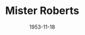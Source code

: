 ---
title: Mister Roberts
date: 1953-11-18
closing_date: 1953-11-28
layout: productions
featured_image:
image_caption:
image_credit:
playbill:
category:
Theatre: Theatre Jacksonville
Venue: Little Theatre
cast:
- Baker: Joe Vullo
- Chief Johnson: Neil Medlock
- Doc: Jay Harder
- Dolan: Lew Odom
- Dowdy: Walter Gomel
- Ensign Pulver: Bob Green
- Gerhart: John Tinney
- Insigna: Sheldon Shapero
- Lieutenant (JG) Roberts: Hobson Blackmon
- Lieutenant Ann Girard: Iris Owens
- Lindstrom: Philip J. Meunier, III
- Mannion: Jerry Hjert
- Military Policeman: Don Anderson
- Payne: Paul James
- Reber: John L. Maher
- Schlemmer: Edward O'Neill
- Shore Patrol Officer: Richard Austin
- Shore Patrolman: Sy Fader
- Stefanowski: Jack Evans
- The Captain: Jim Ashworth
- Wiley: Ken Wells
crew:
- Assistant Director: Jeanne Strickland
- Assistant Stage Manager: Margaret Lafferty
- Assistant to TD and Stage Manager: Iris Owens
- Curtain: L.J. Gift
- Director: Paul E. Geisenhof
- Make-up Assistant:
  - Isabelle Arflin
  - Shirley Cadle
  - Karen O'Shaughnessy
  - Bill Gibbs
  - Elmo Lehman
  - Polly Clendenning
  - Louise Elkins
  - Mattie Godwin
  - Jay Harder
- Make-up Chairman: Nina Branch
- Navy Technical Advisor: Lt. (JG) James B. Acton, USN
- Properties Assistant:
  - Elaine Barnert
  - Elva Stein
  - Dorothy Fudger
- Properties Chairman: Elizabeth Little
- Rehearsal Assisstant and Bookholder: Peggy Gift
- Set and Construction:
  - Lawrence Hill
  - Elizabeth Hill
  - George Sanchez
  - Ken Wells
  - Bob Green
  - Jackie Bailey
  - Carolyn Hickens
  - Gene Sayre
  - Walter Gomel
  - Walter Gomel, Jr.
  - Fritz Ashworth
  - Evelyn Bell
  - Shirley Cadle
  - Arden Milam
  - Dorothy Fudger
  - Hobson Blackmon
  - Iris Owens
  - Budd Porter
  - Elizabeth Little
  - Jay Harder
  - L.J. Gift
  - Marion Akra
  - T.J. House
  - Mollie Duke
  - Harlold Robinson
  - Rose Forney
  - Larry Maher
  - Paul Snyder
  - Sunny Greenwood
  - H. Duval
  - Ellis Barnert
  - Shirley Carruthers
  - Jay Geisenhof
  - Mort Lynch
  - Margaret Lafferty
  - Nina Branch
  - Russ Gilbert
  - Henry Bittman
  - Jerry Hjert
- Setting and Technical Direction: George A. Ramsey, Jr.
- Sound Effects and Music: George Sanchez
orchestra:
external_links:
---